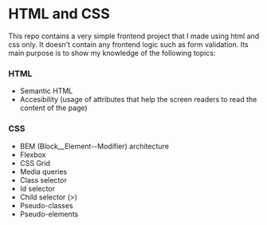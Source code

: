 # HTML and CSS

This repo contains a very simple frontend project that I made using html and css only. It doesn't contain any frontend logic such as form validation. Its main purpose is to show my knowledge of the following topics:

### HTML
- Semantic HTML
- Accesibility (usage of attributes that help the screen readers to read the content of the page)

### CSS
- BEM (Block__Element--Modifier) architecture
- Flexbox
- CSS Grid
- Media queries
- Class selector
- Id selector
- Child selector (>)
- Pseudo-classes
- Pseudo-elements
